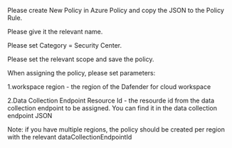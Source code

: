 Please create New Policy in Azure Policy and copy the JSON to the Policy Rule.

Please give it the relevant name.

Please set Category = Security Center.

Please set the relevant scope and save the policy.

When assigning the policy, please set parameters:

1.workspace region - the region of the Dafender for cloud workspace

2.Data Collection Endpoint Resource Id - the resourde id from the data collection endpoint to be assigned. You can find it in the data collection endpoint JSON
  
Note: if you have multiple regions, the policy should be created per region with the relevant dataCollectionEndpointId
